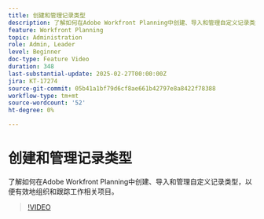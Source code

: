 ```yaml
---
title: 创建和管理记录类型
description: 了解如何在Adobe Workfront Planning中创建、导入和管理自定义记录类型，以便有效地组织和跟踪工作相关项目。
feature: Workfront Planning
topic: Administration
role: Admin, Leader
level: Beginner
doc-type: Feature Video
duration: 348
last-substantial-update: 2025-02-27T00:00:00Z
jira: KT-17274
source-git-commit: 05b41a1bf79d6cf8ae661b42797e8a8422f78388
workflow-type: tm+mt
source-wordcount: '52'
ht-degree: 0%

---
```



# 创建和管理记录类型

了解如何在Adobe Workfront Planning中创建、导入和管理自定义记录类型，以便有效地组织和跟踪工作相关项目。

>[!VIDEO](https://video.tv.adobe.com/v/3448094/?learn=on&enablevpops&captions=chi_hans)
